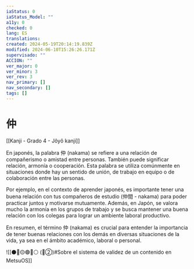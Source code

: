 ```yaml
---
iaStatus: 0
iaStatus_Model: ""
a11y: 0
checked: 0
lang: ES
translations: 
created: 2024-05-19T20:14:19.839Z
modified: 2024-06-10T15:26:26.171Z
supervisado: ""
ACCION: ""
ver_major: 0
ver_minor: 3
ver_rev: 3
nav_primary: []
nav_secondary: []
tags: []
---
```

# 仲

[[Kanji - Grado 4 - Jôyô kanji]]

En japonés, la palabra 仲 (nakama) se refiere a una relación de compañerismo o amistad entre personas. También puede significar relación, armonía o cooperación. Esta palabra se utiliza comúnmente en situaciones donde hay un sentido de unión, de trabajo en equipo o de colaboración entre las personas.

Por ejemplo, en el contexto de aprender japonés, es importante tener una buena relación con tus compañeros de estudio (仲間 - nakama) para poder practicar juntos y motivarse mutuamente. Además, en Japón, se valora mucho la armonía en los grupos de trabajo y se busca mantener una buena relación con los colegas para lograr un ambiente laboral productivo.

En resumen, el término 仲 (nakama) es crucial para entender la importancia de tener buenas relaciones con los demás en diversas situaciones de la vida, ya sea en el ámbito académico, laboral o personal.


![[⚫🔴🟡🟢🔵⚪ (🔴②)#Sobre el sistema de validez de un contenido en MetsuOS]]